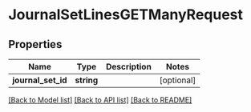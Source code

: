# JournalSetLinesGETManyRequest

## Properties
Name | Type | Description | Notes
------------ | ------------- | ------------- | -------------
**journal_set_id** | **string** |  | [optional] 

[[Back to Model list]](../README.md#documentation-for-models) [[Back to API list]](../README.md#documentation-for-api-endpoints) [[Back to README]](../README.md)


